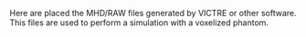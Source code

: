 Here are placed the MHD/RAW files generated by VICTRE or other software. This files are used to perform a simulation with a voxelized phantom.
